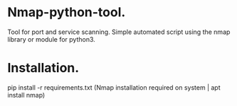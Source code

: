 # Nmap-python-tool.
Tool for port and service scanning. Simple automated script using the nmap library or module for python3.
# Installation.
pip install -r requirements.txt
(Nmap installation required on system | apt install nmap)

